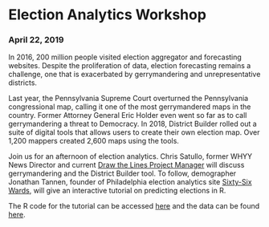 # Election Analytics Workshop
### April 22, 2019

In 2016, 200 million people visited election aggregator and forecasting websites. Despite the proliferation of data, election forecasting remains a challenge, one that is exacerbated by gerrymandering and unrepresentative districts.

Last year, the Pennsylvania Supreme Court overturned the Pennsylvania congressional map, calling it one of the most gerrymandered maps in the country. Former Attorney General Eric Holder even went so far as to call gerrymandering a threat to Democracy. In 2018, District Builder rolled out a suite of digital tools that allows users to create their own election map. Over 1,200 mappers created 2,600 maps using the tools.

Join us for an afternoon of election analytics. Chris Satullo, former WHYY News Director and current [Draw the Lines Project Manager](https://drawthelinespa.org/) will discuss gerrymandering and the District Builder tool. To follow, demographer Jonathan Tannen, founder of Philadelphia election analytics site [Sixty-Six Wards](http://www.sixtysixwards.com/), will give an interactive tutorial on predicting elections in R.

The R code for the tutorial can be accessed [here]() and the data can be found [here](https://github.com/PennMUSA/ElectionAnalyticsWorkshop/tree/master/data). 

